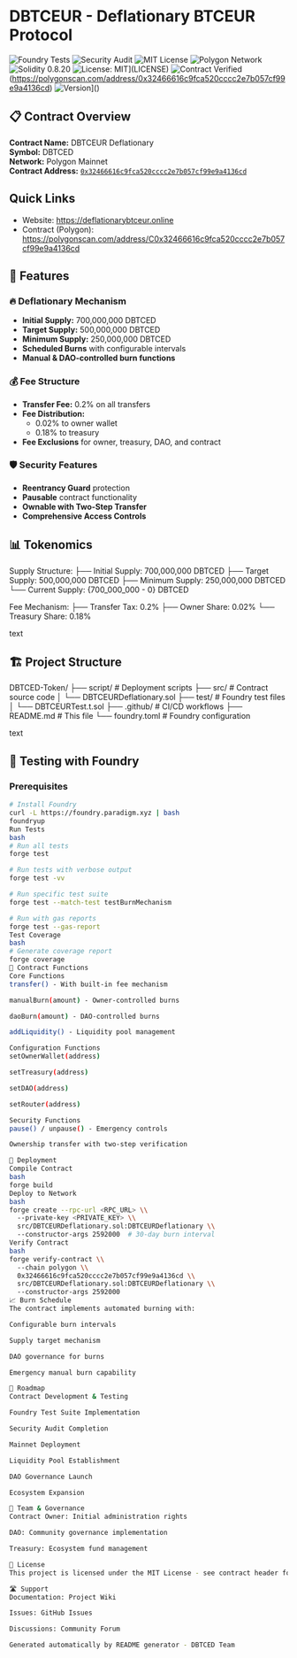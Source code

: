 # DBTCEUR - Deflationary BTCEUR Protocol

![Foundry Tests](https://img.shields.io/badge/Foundry-Tests%20Passed-brightgreen)
![Security Audit](https://img.shields.io/badge/Security-Audit%20Passed-success)
![MIT License](https://img.shields.io/badge/License-MIT-blue)
![Polygon Network](https://img.shields.io/badge/Network-Polygon-purple)
![Solidity 0.8.20](https://img.shields.io/badge/Solidity-0.8.20-lightgrey)
![License: MIT](https://img.shields.io/badge/License-MIT-yellow.svg)](LICENSE)
![Contract Verified](https://img.shields.io/badge/Contract-Verified-brightgreen)(https://polygonscan.com/address/0x32466616c9fca520cccc2e7b057cf99e9a4136cd)
![Version](https://img.shields.io/badge/version-1.0.0-blue)]()

## 📋 Contract Overview
**Contract Name:** DBTCEUR Deflationary  
**Symbol:** DBTCED  
**Network:** Polygon Mainnet  
**Contract Address:** [`0x32466616c9fca520cccc2e7b057cf99e9a4136cd`](https://polygonscan.com/address/0x32466616c9fca520cccc2e7b057cf99e9a4136cd)

## Quick Links
- Website: https://deflationarybtceur.online
- Contract (Polygon): https://polygonscan.com/address/C0x32466616c9fca520cccc2e7b057cf99e9a4136cd

## 🚀 Features

### 🔥 Deflationary Mechanism
- **Initial Supply:** 700,000,000 DBTCED
- **Target Supply:** 500,000,000 DBTCED  
- **Minimum Supply:** 250,000,000 DBTCED
- **Scheduled Burns** with configurable intervals
- **Manual & DAO-controlled burn functions**

### 💰 Fee Structure
- **Transfer Fee:** 0.2% on all transfers
- **Fee Distribution:**
  - 0.02% to owner wallet
  - 0.18% to treasury
- **Fee Exclusions** for owner, treasury, DAO, and contract

### 🛡️ Security Features
- **Reentrancy Guard** protection
- **Pausable** contract functionality
- **Ownable with Two-Step Transfer**
- **Comprehensive Access Controls**

## 📊 Tokenomics
Supply Structure:
├── Initial Supply: 700,000,000 DBTCED
├── Target Supply: 500,000,000 DBTCED
├── Minimum Supply: 250,000,000 DBTCED
└── Current Supply: {700_000_000 - 0} DBTCED

Fee Mechanism:
├── Transfer Tax: 0.2%
├── Owner Share: 0.02%
└── Treasury Share: 0.18%

text

## 🏗️ Project Structure
DBTCED-Token/
├── script/ # Deployment scripts
├── src/ # Contract source code
│ └── DBTCEURDeflationary.sol
├── test/ # Foundry test files
│ └── DBTCEURTest.t.sol
├── .github/ # CI/CD workflows
├── README.md # This file
└── foundry.toml # Foundry configuration

text

## 🧪 Testing with Foundry

### Prerequisites
```bash
# Install Foundry
curl -L https://foundry.paradigm.xyz | bash
foundryup
Run Tests
bash
# Run all tests
forge test

# Run tests with verbose output
forge test -vv

# Run specific test suite
forge test --match-test testBurnMechanism

# Run with gas reports
forge test --gas-report
Test Coverage
bash
# Generate coverage report
forge coverage
📜 Contract Functions
Core Functions
transfer() - With built-in fee mechanism

manualBurn(amount) - Owner-controlled burns

daoBurn(amount) - DAO-controlled burns

addLiquidity() - Liquidity pool management

Configuration Functions
setOwnerWallet(address)

setTreasury(address)

setDAO(address)

setRouter(address)

Security Functions
pause() / unpause() - Emergency controls

Ownership transfer with two-step verification

🔧 Deployment
Compile Contract
bash
forge build
Deploy to Network
bash
forge create --rpc-url <RPC_URL> \\
  --private-key <PRIVATE_KEY> \\
  src/DBTCEURDeflationary.sol:DBTCEURDeflationary \\
  --constructor-args 2592000  # 30-day burn interval
Verify Contract
bash
forge verify-contract \\
  --chain polygon \\
  0x32466616c9fca520cccc2e7b057cf99e9a4136cd \\
  src/DBTCEURDeflationary.sol:DBTCEURDeflationary \\
  --constructor-args 2592000
📈 Burn Schedule
The contract implements automated burning with:

Configurable burn intervals

Supply target mechanism

DAO governance for burns

Emergency manual burn capability

🎯 Roadmap
Contract Development & Testing

Foundry Test Suite Implementation

Security Audit Completion

Mainnet Deployment

Liquidity Pool Establishment

DAO Governance Launch

Ecosystem Expansion

👥 Team & Governance
Contract Owner: Initial administration rights

DAO: Community governance implementation

Treasury: Ecosystem fund management

📄 License
This project is licensed under the MIT License - see contract header for details.

🛣️ Support
Documentation: Project Wiki

Issues: GitHub Issues

Discussions: Community Forum

Generated automatically by README generator - DBTCED Team
